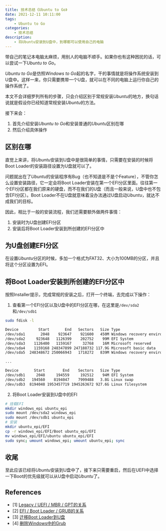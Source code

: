 ```yaml
---
title: 技术总结《Ubuntu to Go》
date: 2021-12-11 10:11:00
tags:
	- Ubuntu to Go
categories:
	- 技术总结
description:
	- 将Ubuntu安装到U盘中，到哪都可以使用自己的电脑
---
```


带自己的笔记本电脑太麻烦，用别人的电脑不顺手。如果你也有这种困扰的话，可以尝试一下*Ubuntu to Go*。

*Ubuntu to Go*是仿照*Windows to Go*起的名字，干的事情就是将操作系统安装到U盘中。这样一来，你只需要携带一个U盘，就可以在不同的电脑上运行你自己的操作系统了。

本文不会详细罗列所有的步骤，只会介绍区别于常规安装*Ubuntu*的地方，换句话说就是假设你已经知道常规安装*Ubuntu*的方法。

接下来会：

1. 首先介绍安装*Ubuntu to Go*和安装普通的*Ubuntu*区别在哪
2. 然后介绍具体操作

## 区别在哪

直觉上来讲，将*Ubuntu*安装到U盘中是很简单的事情，只需要在安装的时候将Boot Loader的安装路径设置为U盘就可以了。

问题就出在了*Ubuntu*的安装程序有Bug（也不知道是不是个Feature），不管你怎么设置安装路径，它一定会将Boot Loader安装在第一个EFI分区里面。往往第一个EFI分区都在我们原来的硬盘，而不在我们的U盘（而且一般来说，U盘中也不包含EFI分区）。Boot Loader不在U盘就意味着没办法通过U盘启动*Ubuntu*，就达不成我们的目标。

因此，相比于一般的安装流程，我们还需要额外做两件事情：

1. 安装时为U盘创建EFI分区
2. 安装后将Boot Loader安装到所创建的EFI分区中

## 为U盘创建EFI分区

在设置*Ubuntu*分区的时候，多加一个格式为FAT32、大小为100MB的分区，并且将这个分区设置为EFI。

## 将Boot Loader安装到所创建的EFI分区中

按照Installer提示，完成常规的安装之后，打开一个终端，去完成以下操作：

1. 查看第一个EFI分区以及U盘中的EFI分区在哪，在这里是`/dev/sda2`和`/dev/sdb1`
```sh
sudo fdisk -l

Device         Start       End   Sectors   Size Type
/dev/sda1       2048    923647    921600   450M Windows recovery environment
/dev/sda2     923648   1126399    202752    99M EFI System
/dev/sda3    1126400   1159167     32768    16M Microsoft reserved
/dev/sda4    1159168 248347899 247188732 117.9G Microsoft basic data
/dev/sda5  248348672 250066943   1718272   839M Windows recovery environment

...

Device       Start        End    Sectors   Size Type
/dev/sdb1     2048     194559     192512    94M EFI System
/dev/sdb2   194560    8194047    7999488   3.8G Linux swap
/dev/sdb3  8194048 1953457719 1945263672 927.6G Linux filesystem

```
2. 将Boot Loader安装到U盘中的EFI
```sh
# 挂载EFI
mkdir windows_epi ubuntu_epi
sudo mount /dev/sda2 windows_epi
sudo mount /dev/sdb1 ubuntu_epi
# 安装
mkdir ubuntu_epi/EFI
cp -r windows_epi/EFI/Boot ubuntu_epi/EFI
mv windows_epi/EFI/ubuntu ubuntu_epi/EFI
sudo sync; umount windows_epi; umount ubuntu_epi; sync
```

## 收尾

至此应该已经将*Ubuntu*安装到U盘中了，接下来只需要重启，然后在UEFI中选择一下Boot的优先级就可以从U盘中启动*Ubuntu*了。

## References

- [1] [Legacy / UEFI / MBR / GPT的关系](https://zhuanlan.zhihu.com/p/262069479)
- [2] [EFI / Boot Loader / GRUB的关系](https://blog.csdn.net/u011433762/article/details/49934253)
- [3] [迁移Boot Loader到U盘](https://meaningofstuff.blogspot.com/2019/09/linux-ubuntu-1904-full-install-on-usb.html)
- [4] [删除Windows中的Grub](https://askubuntu.com/questions/429610/uninstall-grub-and-use-windows-bootloader/869888#869888)
